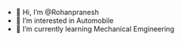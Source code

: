 - 👋 Hi, I’m @Rohanpranesh
- 👀 I’m interested in Automobile
- 🌱 I’m currently learning Mechanical Emgineering

<!---
22ME035/22ME035 is a ✨ special ✨ repository because its `README.md` (this file) appears on your GitHub profile.
You can click the Preview link to take a look at your changes.
--->
